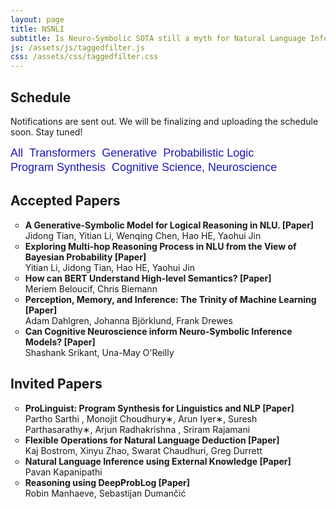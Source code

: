 ```yaml
---
layout: page
title: NSNLI
subtitle: Is Neuro-Symbolic SOTA still a myth for Natural Language Inference?
js: /assets/js/taggedfilter.js
css: /assets/css/taggedfilter.css
---
```


<h2>Schedule</h2>

Notifications are sent out. We will be finalizing and uploading the schedule soon. Stay tuned!


<button class="btn" data-filter="ping" data-reset="true" style="background-color:#fff;color:#1e17b8;border:none;padding-left: 0px;font-size:large">All</button>
<button class="btn" data-filter="ping" data-filter-tag="dl" style="background-color:#fff;color:#1e17b8;border:none;padding-left: 0px;font-size:large">Transformers</button>
<button class="btn" data-filter="ping" data-filter-tag="g" style="background-color:#fff;color:#1e17b8;border:none;padding-left: 0px;font-size:large">Generative</button>
<button class="btn" data-filter="ping" data-filter-tag="pl" style="background-color:#fff;color:#1e17b8;border:none;padding-left: 0px;font-size:large">Probabilistic Logic</button>
<button class="btn" data-filter="ping" data-filter-tag="ps" style="background-color:#fff;color:#1e17b8;border:none;padding-left: 0px;font-size:large">Program Synthesis</button>
<button class="btn" data-filter="ping" data-filter-tag="cn" style="background-color:#fff;color:#1e17b8;border:none;padding-left: 0px;font-size:large">Cognitive Science, Neuroscience</button>
<h2>Accepted Papers</h2>
<ul class="ping" style="list-style-type: circle;">
<li data-tags="dl g"><b>A Generative-Symbolic Model for Logical Reasoning in NLU. [Paper] </b><br/>Jidong Tian, Yitian Li, Wenqing Chen, Hao HE, Yaohui Jin </li>
<li data-tags="dl">	<b>Exploring Multi-hop Reasoning Process in NLU from the View of Bayesian Probability [Paper]</b><br/>Yitian Li, Jidong Tian, Hao HE, Yaohui Jin</li>
<li data-tags="dl"><b>How can BERT Understand High-level Semantics? [Paper]</b><br/>Meriem Beloucif, Chris Biemann</li>
<li data-tags="cn"><b>Perception, Memory, and Inference: The Trinity of Machine Learning [Paper]</b><br/>Adam Dahlgren, Johanna Björklund, Frank Drewes</li>
<li data-tags="cn"><b>Can Cognitive Neuroscience inform Neuro-Symbolic Inference Models? [Paper]</b><br/>Shashank Srikant, Una-May O'Reilly</li>
</ul>
<h2>Invited Papers</h2>
<ul class="ping" style="list-style-type: circle;">
<li data-tags="ps dl"><b>ProLinguist: Program Synthesis for Linguistics and NLP [Paper]</b><br/>Partho Sarthi , Monojit Choudhury∗, Arun Iyer∗, Suresh Parthasarathy∗, Arjun Radhakrishna , Sriram Rajamani </li>
<li data-tags="ps dl">	<b>Flexible Operations for Natural Language Deduction [Paper] </b><br/>Kaj Bostrom, Xinyu Zhao, Swarat Chaudhuri, Greg Durrett</li>
<li data-tags="dl kg"><b>Natural Language Inference using External Knowledge [Paper]</b><br/>Pavan Kapanipathi</li>
<li data-tags="pl"><b>Reasoning using DeepProbLog [Paper]</b><br/>Robin Manhaeve, Sebastijan Dumančić</li>
</ul>